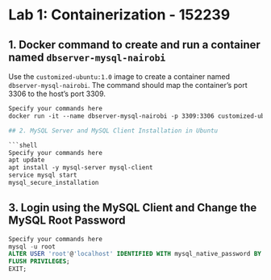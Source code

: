# Lab 1: Containerization - 152239

## 1. Docker command to create and run a container named `dbserver-mysql-nairobi`

Use the `customized-ubuntu:1.0` image to create a container named `dbserver-mysql-nairobi`. The command should map the container’s port 3306 to the host’s port 3309.

```dockerfile
Specify your commands here
docker run -it --name dbserver-mysql-nairobi -p 3309:3306 customized-ubuntu:1.0```

## 2. MySQL Server and MySQL Client Installation in Ubuntu

```shell
Specify your commands here
apt update
apt install -y mysql-server mysql-client
service mysql start 
mysql_secure_installation
```

## 3. Login using the MySQL Client and Change the MySQL Root Password

```sql
Specify your commands here
mysql -u root
ALTER USER 'root'@'localhost' IDENTIFIED WITH mysql_native_password BY '5trathmore';
FLUSH PRIVILEGES;
EXIT;
```
